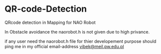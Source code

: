QR-code-Detection
=================

QRcode detection in Mapping for NAO Robot

In Obstacle avoidance the naorobot.h is not given due to high privance.

if any user need the naorobot.h file for thier developement purpose should ping me in my official email-address
vibek@meil.pw.edu.pl
